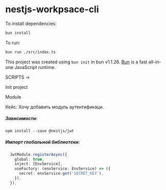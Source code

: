 # nestjs-workpsace-cli

To install dependencies:

```bash
bun install
```

To run:

```bash
bun run ./src/index.ts
```

This project was created using `bun init` in bun v1.1.26. [Bun](https://bun.sh) is a fast all-in-one JavaScript runtime.

SCRIPTS -> 

Init project

Module

Кейс:
Хочу добавить модуль аутентификаци.

##### Зависимости:
`npm install --save @nestjs/jwt`

##### Импорт глобальной библиотеки:
```typescript
  JwtModule.registerAsync({
    global: true,
    inject: [EnvService],
    useFactory: (envService: EnvService) => ({
      secret: envService.get('SECRET_KEY'),
    }),
  }),
```